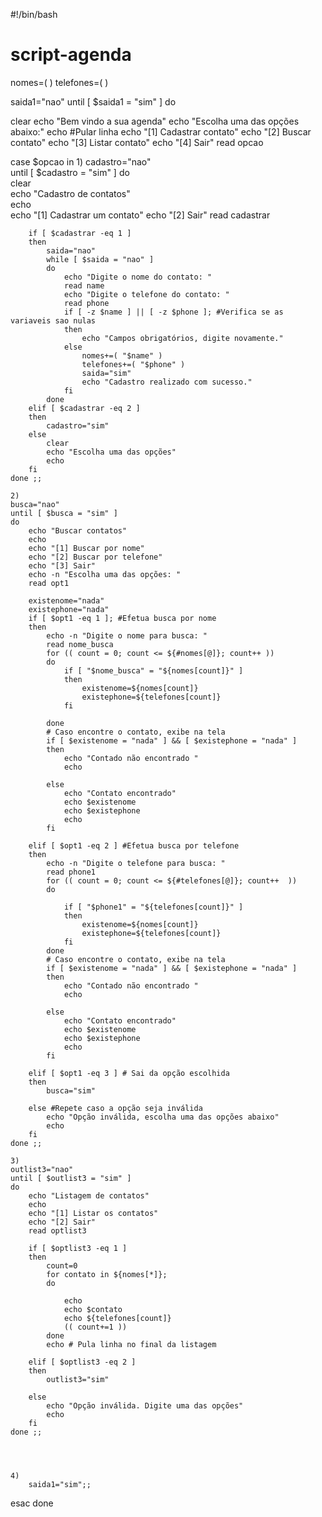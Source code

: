 #!/bin/bash
# script-agenda

nomes=( )
telefones=( )

saida1="nao"
until [ $saida1 = "sim" ]
do

clear
echo "Bem vindo a sua agenda"
echo "Escolha uma das opções abaixo:"
echo #Pular linha
echo "[1] Cadastrar contato"
echo "[2] Buscar contato"
echo "[3] Listar contato"
echo "[4] Sair"
read opcao


case $opcao in
	1)
	cadastro="nao"	
	until [ $cadastro = "sim" ]
	do	
		clear		
		echo "Cadastro de contatos"		
		echo		
		echo "[1] Cadastrar um contato"
		echo "[2] Sair"	
		read cadastrar
		
		if [ $cadastrar -eq 1 ]
		then
			saida="nao"
			while [ $saida = "nao" ]
			do
				echo "Digite o nome do contato: "
				read name
				echo "Digite o telefone do contato: "
				read phone
				if [ -z $name ] || [ -z $phone ]; #Verifica se as variaveis sao nulas
				then
					echo "Campos obrigatórios, digite novamente."
				else
					nomes+=( "$name" )
					telefones+=( "$phone" )
					saida="sim"
					echo "Cadastro realizado com sucesso."
				fi
			done
		elif [ $cadastrar -eq 2 ]
		then
			cadastro="sim"
		else
			clear			
			echo "Escolha uma das opções"
			echo
		fi
	done ;;

	2)
	busca="nao"
	until [ $busca = "sim" ]
	do	
		echo "Buscar contatos"
		echo
		echo "[1] Buscar por nome"
		echo "[2] Buscar por telefone"
		echo "[3] Sair"
		echo -n "Escolha uma das opções: "
		read opt1
	
		existenome="nada"
		existephone="nada"	
		if [ $opt1 -eq 1 ]; #Efetua busca por nome
		then
			echo -n "Digite o nome para busca: "		
			read nome_busca
			for (( count = 0; count <= ${#nomes[@]}; count++ ))
			do
				if [ "$nome_busca" = "${nomes[count]}" ]
				then
					existenome=${nomes[count]}
					existephone=${telefones[count]}
				fi
				
			done
			# Caso encontre o contato, exibe na tela
			if [ $existenome = "nada" ] && [ $existephone = "nada" ]
			then
				echo "Contado não encontrado "
				echo

			else
				echo "Contato encontrado"
				echo $existenome
				echo $existephone
				echo
			fi
	
		elif [ $opt1 -eq 2 ] #Efetua busca por telefone
		then
			echo -n "Digite o telefone para busca: "		
			read phone1
			for (( count = 0; count <= ${#telefones[@]}; count++  ))
			do
				
				if [ "$phone1" = "${telefones[count]}" ]
				then
					existenome=${nomes[count]}
					existephone=${telefones[count]}
				fi
			done
			# Caso encontre o contato, exibe na tela
			if [ $existenome = "nada" ] && [ $existephone = "nada" ]
			then
				echo "Contado não encontrado "
				echo
				
			else
				echo "Contato encontrado"
				echo $existenome
				echo $existephone
				echo
			fi
		
		elif [ $opt1 -eq 3 ] # Sai da opção escolhida
		then
			busca="sim"
		
		else #Repete caso a opção seja inválida
			echo "Opção inválida, escolha uma das opções abaixo"
			echo
		fi
	done ;;
	
	3)
	outlist3="nao"
	until [ $outlist3 = "sim" ]
	do
		echo "Listagem de contatos"
		echo
		echo "[1] Listar os contatos"
		echo "[2] Sair"
		read optlist3		
		
		if [ $optlist3 -eq 1 ]
		then
			count=0			
			for contato in ${nomes[*]};
			do
								
				echo				
				echo $contato
				echo ${telefones[count]}
				(( count+=1 ))
			done
			echo # Pula linha no final da listagem
		
		elif [ $optlist3 -eq 2 ]
		then
			outlist3="sim"

		else
			echo "Opção inválida. Digite uma das opções"
			echo
		fi
	done ;;
				



	4)
		saida1="sim";;
esac
done
